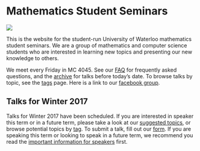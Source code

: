 # Mathematics Student Seminars

![](/seminar.png)

This is the website for the student-run University of Waterloo mathematics
student seminars. We are a group of mathematics and computer science students
who are interested in learning new topics and presenting our new knowledge to
others.

We meet every Friday in MC 4045. See our
[FAQ](/faq) for frequently asked questions, and the
[archive](/archive) for talks before today’s date. To browse talks by
topic, see the [tags](/tags) page. Here is a link to our [facebook
group](https://www.facebook.com/groups/334849026859566/).

## Talks for Winter 2017

Talks for Winter 2017 have been scheduled. If you are interested in speaker
this term or in a future term, please take a look at our [suggested
topics](/potential-topics), or browse potential topics by
[tag](/tags). To submit a talk, fill out our
[form](/submit-talk). If you are speaking this term or looking to speak
in a future term, we recommend you read the [important information for
speakers](/important-information) first.
